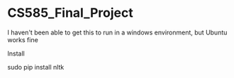 # CS585_Final_Project

I haven't been able to get this to run in a windows environment, but Ubuntu works fine

Install

sudo pip install nltk
